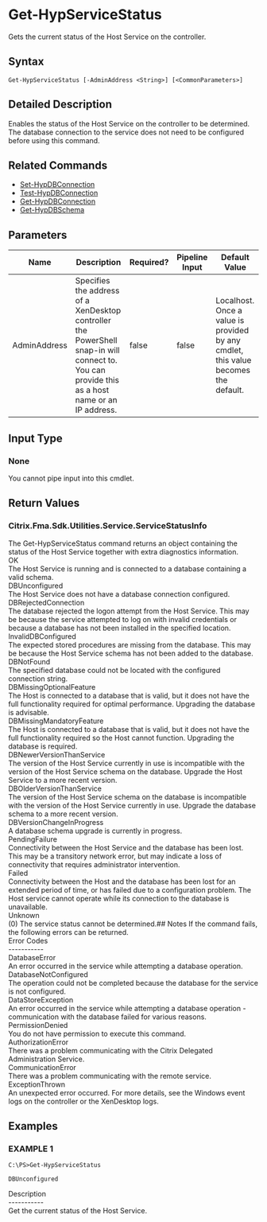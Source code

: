 ﻿# Get-HypServiceStatus

   Gets the current status of the Host Service on the controller.

## Syntax
```
Get-HypServiceStatus [-AdminAddress <String>] [<CommonParameters>]
```

## Detailed Description
   Enables the status of the Host Service on the controller to be determined. The database connection to the service does not need to be configured before using this command.

## Related Commands
  * [Set-HypDBConnection](Set-HypDBConnection.html)
  * [Test-HypDBConnection](Test-HypDBConnection.html)
  * [Get-HypDBConnection](Get-HypDBConnection.html)
  * [Get-HypDBSchema](Get-HypDBSchema.html)
## Parameters

| Name   | Description | Required? | Pipeline Input | Default Value |
| --- | --- | --- | --- | --- |
| AdminAddress | Specifies the address of a XenDesktop controller the PowerShell snap-in will connect to. You can provide this as a host name or an IP address. | false | false | Localhost. Once a value is provided by any cmdlet, this value becomes the default. |

## Input Type
### None
   You cannot pipe input into this cmdlet.
## Return Values
### Citrix.Fma.Sdk.Utilities.Service.ServiceStatusInfo
   The Get-HypServiceStatus command returns an object containing the status of the Host Service together with extra diagnostics information.<br>OK<br>    The Host Service is running and is connected to a database containing a valid schema.<br>DBUnconfigured<br>    The Host Service does not have a database connection configured.<br>DBRejectedConnection<br>    The database rejected the logon attempt from the Host Service.  This may be because the service attempted to log on with invalid credentials or because a database has not been installed in the specified location.<br>InvalidDBConfigured<br>    The expected stored procedures are missing from the database.  This may be because the Host Service schema has not been added to the database.<br>DBNotFound<br>    The specified database could not be located with the configured connection string.<br>DBMissingOptionalFeature<br>    The Host is connected to a database that is valid, but it does not have the full functionality required for optimal performance. Upgrading the database is advisable.<br>DBMissingMandatoryFeature<br>    The Host is connected to a database that is valid, but it does not have the full functionality required so the Host cannot function. Upgrading the database is required.<br>DBNewerVersionThanService<br>    The version of the Host Service currently in use is incompatible with the version of the Host Service schema on the database.  Upgrade the Host Service to a more recent version.<br>DBOlderVersionThanService<br>    The version of the Host Service schema on the database is incompatible with the version of the Host Service currently in use.  Upgrade the database schema to a more recent version.<br>DBVersionChangeInProgress<br>    A database schema upgrade is currently in progress.<br>PendingFailure<br>    Connectivity between the Host Service and the database has been lost. This may be a transitory network error, but may indicate a loss of connectivity that requires administrator intervention.<br>Failed<br>    Connectivity between the Host and the database has been lost for an extended period of time, or has failed due to a configuration problem. The Host service cannot operate while its connection to the database is unavailable.<br>Unknown<br>    (0) The service status cannot be determined.## Notes
   If the command fails, the following errors can be returned.<br>    Error Codes<br>    -----------<br>    DatabaseError<br>        An error occurred in the service while attempting a database operation.<br>    DatabaseNotConfigured<br>        The operation could not be completed because the database for the service is not configured.<br>    DataStoreException<br>        An error occurred in the service while attempting a database operation - communication with the database failed for various reasons.<br>    PermissionDenied<br>        You do not have permission to execute this command.<br>    AuthorizationError<br>        There was a problem communicating with the Citrix Delegated Administration Service.<br>    CommunicationError<br>        There was a problem communicating with the remote service.<br>    ExceptionThrown<br>        An unexpected error occurred.  For more details, see the Windows event logs on the controller or the XenDesktop logs.
## Examples

### EXAMPLE 1
```
C:\PS>Get-HypServiceStatus

DBUnconfigured
```
   Description<br>-----------<br>Get the current status of the Host Service.
